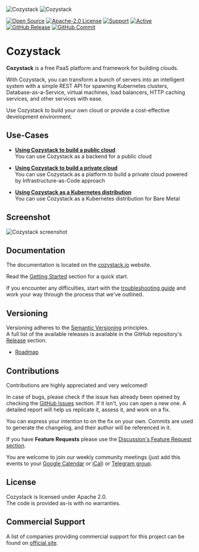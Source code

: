 ![Cozystack](img/cozystack-logo-black.svg#gh-light-mode-only)
![Cozystack](img/cozystack-logo-white.svg#gh-dark-mode-only)

[![Open Source](https://img.shields.io/badge/Open-Source-brightgreen)](https://opensource.org/)
[![Apache-2.0 License](https://img.shields.io/github/license/cozystack/cozystack)](https://opensource.org/licenses/)
[![Support](https://img.shields.io/badge/$-support-12a0df.svg?style=flat)](https://cozystack.io/support/)
[![Active](http://img.shields.io/badge/Status-Active-green.svg)](https://github.com/cozystack/cozystack)
[![GitHub Release](https://img.shields.io/github/release/cozystack/cozystack.svg?style=flat)](https://github.com/cozystack/cozystack/releases/latest)
[![GitHub Commit](https://img.shields.io/github/commit-activity/y/cozystack/cozystack)](https://github.com/cozystack/cozystack/graphs/contributors) 

# Cozystack

**Cozystack** is a free PaaS platform and framework for building clouds.

With Cozystack, you can transform a bunch of servers into an intelligent system with a simple REST API for spawning Kubernetes clusters,
Database-as-a-Service, virtual machines, load balancers, HTTP caching services, and other services with ease.

Use Cozystack to build your own cloud or provide a cost-effective development environment.  

## Use-Cases

* [**Using Cozystack to build a public cloud**](https://cozystack.io/docs/guides/use-cases/public-cloud/)  
You can use Cozystack as a backend for a public cloud

* [**Using Cozystack to build a private cloud**](https://cozystack.io/docs/guides/use-cases/private-cloud/)  
You can use Cozystack as a platform to build a private cloud powered by Infrastructure-as-Code approach

* [**Using Cozystack as a Kubernetes distribution**](https://cozystack.io/docs/guides/use-cases/kubernetes-distribution/)  
You can use Cozystack as a Kubernetes distribution for Bare Metal

## Screenshot

![Cozystack screenshot](https://cozystack.io/img/screenshot.png)

## Documentation

The documentation is located on the [cozystack.io](https://cozystack.io) website.

Read the [Getting Started](https://cozystack.io/docs/getting-started/) section for a quick start.

If you encounter any difficulties, start with the [troubleshooting guide](https://cozystack.io/docs/operations/troubleshooting/) and work your way through the process that we've outlined.

## Versioning

Versioning adheres to the [Semantic Versioning](http://semver.org/) principles.  
A full list of the available releases is available in the GitHub repository's [Release](https://github.com/cozystack/cozystack/releases) section.

- [Roadmap](https://cozystack.io/docs/roadmap/)

## Contributions

Contributions are highly appreciated and very welcomed!

In case of bugs, please check if the issue has already been opened by checking the [GitHub Issues](https://github.com/cozystack/cozystack/issues) section.
If it isn't, you can open a new one. A detailed report will help us replicate it, assess it, and work on a fix.

You can express your intention to on the fix on your own.
Commits are used to generate the changelog, and their author will be referenced in it.

If you have **Feature Requests** please use the [Discussion's Feature Request section](https://github.com/cozystack/cozystack/discussions/categories/feature-requests).

You are welcome to join our weekly community meetings (just add this events to your [Google Calendar](https://calendar.google.com/calendar?cid=ZTQzZDIxZTVjOWI0NWE5NWYyOGM1ZDY0OWMyY2IxZTFmNDMzZTJlNjUzYjU2ZGJiZGE3NGNhMzA2ZjBkMGY2OEBncm91cC5jYWxlbmRhci5nb29nbGUuY29t) or [iCal](https://calendar.google.com/calendar/ical/e43d21e5c9b45a95f28c5d649c2cb1e1f433e2e653b56dbbda74ca306f0d0f68%40group.calendar.google.com/public/basic.ics)) or [Telegram group](https://t.me/cozystack).

## License

Cozystack is licensed under Apache 2.0.  
The code is provided as-is with no warranties.

## Commercial Support

A list of companies providing commercial support for this project can be found on [official site](https://cozystack.io/support/).
